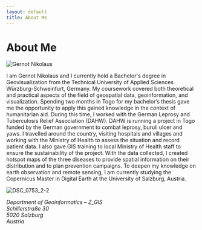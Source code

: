 ```yaml
---
layout: default
title: About Me
---
```


<h1>About Me</h1>

<div class="about-container">
    <img src="{{ "/assets/images/GernotNikolaus.jpg" | relative_url }}" alt="Gernot Nikolaus" class="about-image">
    <div class="about-text">
        <p>I am Gernot Nikolaus and I currently hold a Bachelor's degree in Geovisualization from the Technical University of Applied Sciences Würzburg-Schweinfurt, Germany. My coursework covered both theoretical and practical aspects of the field of geospatial data, geoinformation, and visualization. Spending two months in Togo for my bachelor’s thesis gave me the opportunity to apply this gained knowledge in the context of humanitarian aid. During this time, I worked with the German Leprosy and Tuberculosis Relief Association (DAHW). DAHW is running a project in Togo funded by the German government to combat leprosy, buruli ulcer and yaws. I travelled around the country, visiting hospitals and villages and working with the Ministry of Health to assess the situation and record patient data. I also gave GIS training to local Ministry of Health staff to ensure the sustainability of the project. With the data collected, I created hotspot maps of the three diseases to provide spatial information on their distribution and to plan prevention campaigns. To deepen my knowledge on earth observation and remote sensing, I am currently studying the Copernicus Master in Digital Earth at the University of Salzburg, Austria.</p>
    </div>
</div>


![DSC_0753_2-2](https://github.com/gernotnikolaus/gernotnikolaus.github.io/assets/148253460/618e6d17-e809-4b97-93cb-ae8735580211)



*Department of Geoinformatics – Z_GIS*  
*Schillerstraße 30*  
*5020 Salzburg*  
*Austria*  
